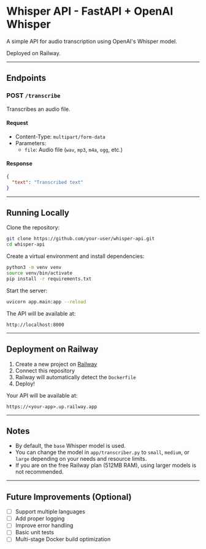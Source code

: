 # Whisper API - FastAPI + OpenAI Whisper

A simple API for audio transcription using OpenAI's Whisper model.

Deployed on Railway.

---

## Endpoints

### POST `/transcribe`

Transcribes an audio file.

#### Request

- Content-Type: `multipart/form-data`
- Parameters:
  - `file`: Audio file (`wav`, `mp3`, `m4a`, `ogg`, etc.)

#### Response

```json
{
  "text": "Transcribed text"
}
```

---

## Running Locally

Clone the repository:

```bash
git clone https://github.com/your-user/whisper-api.git
cd whisper-api
```

Create a virtual environment and install dependencies:

```bash
python3 -m venv venv
source venv/bin/activate
pip install -r requirements.txt
```

Start the server:

```bash
uvicorn app.main:app --reload
```

The API will be available at:

```
http://localhost:8000
```

---

## Deployment on Railway

1. Create a new project on [Railway](https://railway.app/)
2. Connect this repository
3. Railway will automatically detect the `Dockerfile`
4. Deploy!

Your API will be available at:

```
https://<your-app>.up.railway.app
```

---

## Notes

- By default, the `base` Whisper model is used.
- You can change the model in `app/transcriber.py` to `small`, `medium`, or `large` depending on your needs and resource limits.
- If you are on the free Railway plan (512MB RAM), using larger models is not recommended.

---

## Future Improvements (Optional)

- [ ] Support multiple languages
- [ ] Add proper logging
- [ ] Improve error handling
- [ ] Basic unit tests
- [ ] Multi-stage Docker build optimization
